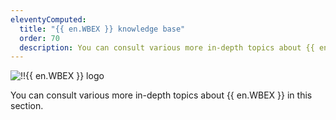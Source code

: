 ```yaml
---
eleventyComputed:
  title: "{{ en.WBEX }} knowledge base"
  order: 70
  description: You can consult various more in-depth topics about {{ en.WBEX }} in this section.
---
```

![!!{{ en.WBEX }} logo](https://cdnweb.devolutions.net/images/projects/workspace/logos/workspace-color-shadow.svg)

You can consult various more in-depth topics about {{ en.WBEX }} in this section.